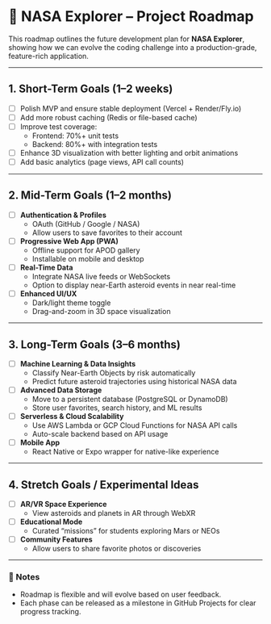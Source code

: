 

# 🚀 NASA Explorer – Project Roadmap

This roadmap outlines the future development plan for **NASA Explorer**, showing how we can evolve the coding challenge into a production-grade, feature-rich application.

---

## 1. Short-Term Goals (1–2 weeks)
- [ ] Polish MVP and ensure stable deployment (Vercel + Render/Fly.io)
- [ ] Add more robust caching (Redis or file-based cache)
- [ ] Improve test coverage:
  - Frontend: 70%+ unit tests
  - Backend: 80%+ with integration tests
- [ ] Enhance 3D visualization with better lighting and orbit animations
- [ ] Add basic analytics (page views, API call counts)

---

## 2. Mid-Term Goals (1–2 months)
- [ ] **Authentication & Profiles**
  - OAuth (GitHub / Google / NASA)
  - Allow users to save favorites to their account
- [ ] **Progressive Web App (PWA)**
  - Offline support for APOD gallery
  - Installable on mobile and desktop
- [ ] **Real-Time Data**
  - Integrate NASA live feeds or WebSockets
  - Option to display near-Earth asteroid events in near real-time
- [ ] **Enhanced UI/UX**
  - Dark/light theme toggle
  - Drag-and-zoom in 3D space visualization

---

## 3. Long-Term Goals (3–6 months)
- [ ] **Machine Learning & Data Insights**
  - Classify Near-Earth Objects by risk automatically
  - Predict future asteroid trajectories using historical NASA data
- [ ] **Advanced Data Storage**
  - Move to a persistent database (PostgreSQL or DynamoDB)
  - Store user favorites, search history, and ML results
- [ ] **Serverless & Cloud Scalability**
  - Use AWS Lambda or GCP Cloud Functions for NASA API calls
  - Auto-scale backend based on API usage
- [ ] **Mobile App**
  - React Native or Expo wrapper for native-like experience

---

## 4. Stretch Goals / Experimental Ideas
- [ ] **AR/VR Space Experience**
  - View asteroids and planets in AR through WebXR
- [ ] **Educational Mode**
  - Curated “missions” for students exploring Mars or NEOs
- [ ] **Community Features**
  - Allow users to share favorite photos or discoveries

---

### 📌 Notes
- Roadmap is flexible and will evolve based on user feedback.
- Each phase can be released as a milestone in GitHub Projects for clear progress tracking.